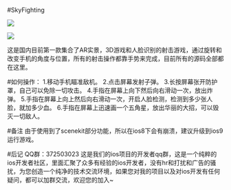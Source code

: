 #SkyFighting

![](https://github.com/ntgod/SkyFighting-master/blob/master/1.jpeg)

![](https://github.com/ntgod/SkyFighting-master/blob/master/2.jpeg)

这是国内目前第一款集合了AR实景，3D游戏和人脸识别的射击游戏，通过旋转和改变手机的角度与位置，所有的射击操作都靠手势来完成，目前所有的源码全部都在这里。

#如何操作：
1.移动手机瞄准敌机。
2.点击屏幕发射子弹。
3.长按屏幕张开防护罩，自己可以免除一切攻击。
4.手指在屏幕上向下然后向右滑动一次，放出炸弹。
5.手指在屏幕上向上然后向右滑动一次，开启人脸检测，检测到多少张人脸，就加多少血。
6.手指在屏幕上迅速画一个五角星，放出华丽的大招，可以毁灭一切敌人。

#备注
由于使用到了scenekit部分功能，所以在ios8下会有崩溃，建议升级到ios9运行游戏。

#后记
QQ群：372503023 这是我们的ios项目的开发者qq群，这是一个纯粹的ios开发者社区，里面汇聚了众多有经验的ios开发者，没有hr和打扰和广告的骚扰，为您创造一个纯净的技术交流环境，如果您对我的项目以及对ios开发有任何疑问，都可以加群交流，欢迎您的加入~
